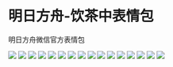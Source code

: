 # 明日方舟-饮茶中表情包

明日方舟微信官方表情包

![](https://gcore.jsdelivr.net/gh/yoghurtlee-thu/twikoo-magic@main/image/Arknights_tea-drinking/tea-drinking_01.webp)
![](https://gcore.jsdelivr.net/gh/yoghurtlee-thu/twikoo-magic@main/image/Arknights_tea-drinking/tea-drinking_02.webp)
![](https://gcore.jsdelivr.net/gh/yoghurtlee-thu/twikoo-magic@main/image/Arknights_tea-drinking/tea-drinking_03.webp)
![](https://gcore.jsdelivr.net/gh/yoghurtlee-thu/twikoo-magic@main/image/Arknights_tea-drinking/tea-drinking_04.webp)
![](https://gcore.jsdelivr.net/gh/yoghurtlee-thu/twikoo-magic@main/image/Arknights_tea-drinking/tea-drinking_05.webp)
![](https://gcore.jsdelivr.net/gh/yoghurtlee-thu/twikoo-magic@main/image/Arknights_tea-drinking/tea-drinking_06.webp)
![](https://gcore.jsdelivr.net/gh/yoghurtlee-thu/twikoo-magic@main/image/Arknights_tea-drinking/tea-drinking_07.webp)
![](https://gcore.jsdelivr.net/gh/yoghurtlee-thu/twikoo-magic@main/image/Arknights_tea-drinking/tea-drinking_08.webp)
![](https://gcore.jsdelivr.net/gh/yoghurtlee-thu/twikoo-magic@main/image/Arknights_tea-drinking/tea-drinking_09.webp)
![](https://gcore.jsdelivr.net/gh/yoghurtlee-thu/twikoo-magic@main/image/Arknights_tea-drinking/tea-drinking_10.webp)
![](https://gcore.jsdelivr.net/gh/yoghurtlee-thu/twikoo-magic@main/image/Arknights_tea-drinking/tea-drinking_11.webp)
![](https://gcore.jsdelivr.net/gh/yoghurtlee-thu/twikoo-magic@main/image/Arknights_tea-drinking/tea-drinking_12.webp)
![](https://gcore.jsdelivr.net/gh/yoghurtlee-thu/twikoo-magic@main/image/Arknights_tea-drinking/tea-drinking_13.webp)
![](https://gcore.jsdelivr.net/gh/yoghurtlee-thu/twikoo-magic@main/image/Arknights_tea-drinking/tea-drinking_14.webp)
![](https://gcore.jsdelivr.net/gh/yoghurtlee-thu/twikoo-magic@main/image/Arknights_tea-drinking/tea-drinking_15.webp)
![](https://gcore.jsdelivr.net/gh/yoghurtlee-thu/twikoo-magic@main/image/Arknights_tea-drinking/tea-drinking_16.webp)
